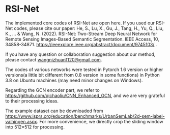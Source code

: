 # RSI-Net
The implemented core codes of RSI-Net are open here. 
If you used our RSI-Net codes, please cite our paper: He, S., Lu, X., Gu, J., Tang, H., Yu, Q., Liu, K., ... & Wang, N. (2022). RSI-Net: Two-Stream Deep Neural Network for Remote Sensing Images-Based Semantic Segmentation. IEEE Access, 10, 34858-34871. https://ieeexplore.ieee.org/abstract/document/9745103/ .

If you have any question or collaboration suggestion about our method, please contact wangnizhuan1120@gmail.com. 

The codes of various networks were tested in Pytorch 1.6 version or higher versions(a little bit different from 0.8 version in some functions) in Python 3.8 on Ubuntu machines (may need minor changes on Windows).

Regarding the GCN encoder part, we refer to https://github.com/qichaoliu/CNN_Enhanced_GCN, and we are very grateful to their processing ideas.

The example dataset can be downloaded from https://www.isprs.org/education/benchmarks/UrbanSemLab/2d-sem-label-vaihingen.aspx. For more convenience, we directly crop the sliding window into 512×512 for processing.


